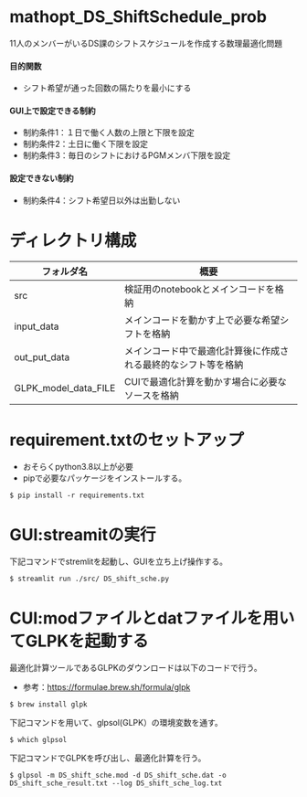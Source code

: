 # mathopt_DS_ShiftSchedule_prob

11人のメンバーがいるDS課のシフトスケジュールを作成する数理最適化問題
#### 目的関数
* シフト希望が通った回数の隔たりを最小にする

#### GUI上で設定できる制約
* 制約条件1：１日で働く人数の上限と下限を設定
* 制約条件2：土日に働く下限を設定
* 制約条件3：毎日のシフトにおけるPGMメンバ下限を設定
#### 設定できない制約
* 制約条件4：シフト希望日以外は出勤しない


# ディレクトリ構成

| フォルダ名 | 概要 |
| ---- | ---- |
| src | 検証用のnotebookとメインコードを格納|
| input_data | メインコードを動かす上で必要な希望シフトを格納 |
| out_put_data | メインコード中で最適化計算後に作成される最終的なシフト等を格納 |
| GLPK_model_data_FILE | CUIで最適化計算を動かす場合に必要なソースを格納 |

# requirement.txtのセットアップ

* おそらくpython3.8以上が必要
* pipで必要なパッケージをインストールする。

```
$ pip install -r requirements.txt
```

# GUI:streamitの実行

下記コマンドでstremlitを起動し、GUIを立ち上げ操作する。
```
$ streamlit run ./src/ DS_shift_sche.py
```

# CUI:modファイルとdatファイルを用いてGLPKを起動する

最適化計算ツールであるGLPKのダウンロードは以下のコードで行う。
* 参考：https://formulae.brew.sh/formula/glpk
```
$ brew install glpk
```
下記コマンドを用いて、glpsol(GLPK）の環境変数を通す。
```
$ which glpsol
```

下記コマンドでGLPKを呼び出し、最適化計算を行う。

```
$ glpsol -m DS_shift_sche.mod -d DS_shift_sche.dat -o DS_shift_sche_result.txt --log DS_shift_sche_log.txt
```

